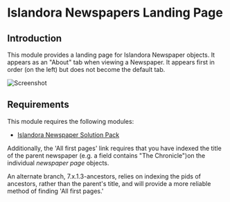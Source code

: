 # Islandora Newspapers Landing Page

## Introduction

This module provides a landing page for Islandora Newspaper objects. 
It appears as an "About" tab when viewing a Newspaper. It appears first
in order (on the left) but does not become the default tab.

![Screenshot](https://user-images.githubusercontent.com/1943338/29537535-7ec2a606-8698-11e7-9b4f-e733e31de618.png)

## Requirements

This module requires the following modules:

* [Islandora Newspaper Solution Pack](https://github.com/Islandora/islandora_solution_pack_newspaper)

Additionally, the 'All first pages' link requires that you have indexed 
the title of the parent newspaper (e.g. a field contains "The Chronicle")on the 
individual _newspaper page_ objects.
 
An alternate branch, 7.x.1.3-ancestors, relies on indexing the pids of ancestors, rather than the 
parent's title, and will provide a more reliable method of finding 'All first pages.'